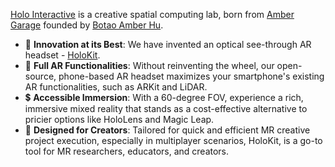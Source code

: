  [Holo Interactive](https://holoi.com) is a creative spatial computing lab, born from [Amber Garage](https://ambergarage.com) founded by [Botao Amber Hu](https://botao.hu).

* 🥽 **Innovation at its Best**: We have invented an optical see-through AR headset - [HoloKit](https://holokit.io).
* 📲 **Full AR Functionalities**: Without reinventing the wheel, our open-source, phone-based AR headset maximizes your smartphone's existing AR functionalities, such as ARKit and LiDAR.
* 💲 **Accessible Immersion**: With a 60-degree FOV, experience a rich, immersive mixed reality that stands as a cost-effective alternative to pricier options like HoloLens and Magic Leap.
* 🎨 **Designed for Creators**: Tailored for quick and efficient MR creative project execution, especially in multiplayer scenarios, HoloKit, is a go-to tool for MR researchers, educators, and creators.
